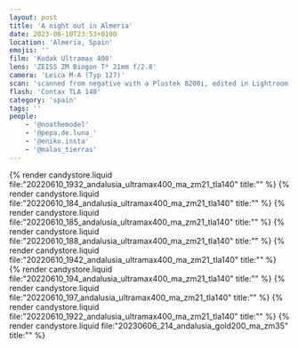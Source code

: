 ```yaml
---
layout: post
title: 'A night out in Almeria'
date: 2023-06-10T23:53+0100
location: 'Almeria, Spain'
emojis: ''
film: 'Kodak Ultramax 400'
lens: 'ZEISS ZM Biogon T* 21mm f/2.8'
camera: 'Leica M-A (Typ 127)'
scan: 'scanned from negative with a Plustek 8200i, edited in Lightroom'
flash: 'Contax TLA 140'
category: 'spain'
tags: ''
people: 
    - '@noathemodel'
    - '@pepa.de.luna_'
    - '@eniko.insta'
    - '@malas_tierras'
---
```


{% render candystore.liquid file:"20220610_1932_andalusia_ultramax400_ma_zm21_tla140" title:"" %}
{% render candystore.liquid file:"20220610_184_andalusia_ultramax400_ma_zm21_tla140" title:"" %}
{% render candystore.liquid file:"20220610_185_andalusia_ultramax400_ma_zm21_tla140" title:"" %}
{% render candystore.liquid file:"20220610_188_andalusia_ultramax400_ma_zm21_tla140" title:"" %}
{% render candystore.liquid file:"20220610_1942_andalusia_ultramax400_ma_zm21_tla140" title:"" %}
{% render candystore.liquid file:"20220610_194_andalusia_ultramax400_ma_zm21_tla140" title:"" %}
{% render candystore.liquid file:"20220610_197_andalusia_ultramax400_ma_zm21_tla140" title:"" %}
{% render candystore.liquid file:"20220610_1922_andalusia_ultramax400_ma_zm21_tla140" title:"" %}
{% render candystore.liquid file:"20230606_214_andalusia_gold200_ma_zm35" title:"" %}

